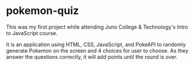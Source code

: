 # pokemon-quiz

This was my first project while attending Juno College & Technology's Intro to JavaScript course. 

It is an application using HTML, CSS, JavaScript, and PokeAPI to randomly generate Pokemon on the screen and 4 choices for user to choose. As they answer the questions correctly, it will add points until the round is over.
